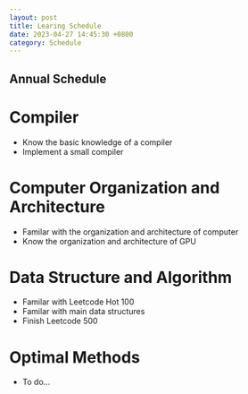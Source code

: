 ```yaml
---
layout: post
title: Learing Schedule
date: 2023-04-27 14:45:30 +0800
category: Schedule
---
```

## Annual Schedule<br>
# Compiler<br>
- Know the basic knowledge of a compiler
- Implement a small compiler
# Computer Organization and Architecture<br>
- Familar with the organization and architecture of computer
- Know the organization and architecture of GPU
# Data Structure and Algorithm<br>
- Familar with Leetcode Hot 100
- Familar with main data structures
- Finish Leetcode 500
# Optimal Methods<br>
- To do...
